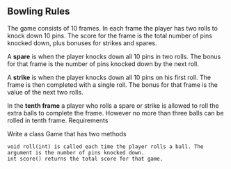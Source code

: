 ## Bowling Rules

The game consists of 10 frames. In each frame the player has two rolls to knock down 10 pins. The score for the frame is the total number of pins knocked down, plus bonuses for strikes and spares.

A **spare** is when the player knocks down all 10 pins in two rolls. The bonus for that frame is the number of pins knocked down by the next roll.

A **strike** is when the player knocks down all 10 pins on his first roll. The frame is then completed with a single roll. The bonus for that frame is the value of the next two rolls.

In the **tenth frame** a player who rolls a spare or strike is allowed to roll the extra balls to complete the frame. However no more than three balls can be rolled in tenth frame.
Requirements

Write a class Game that has two methods

    void roll(int) is called each time the player rolls a ball. The argument is the number of pins knocked down.
    int score() returns the total score for that game.
